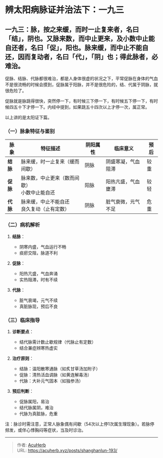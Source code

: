 # 辨太阳病脉证并治法下：一九三


## 一九三：脉，按之来缓，而时一止复来者，名曰「结」，阴也。又脉来数，而中止更来，及小数中止能自还者，名曰「促」，阳也。脉来缓，而中止不能自还，因而复动者，名曰「代」，「阴」也；得此脉者，必难治。

<!--more-->

促脉、结脉、代脉都很难治，都是人身体很虚的状况之下，平常促脉在身体的气血不是很流畅的时候会摸到，促脉属于阳脉，并不是很危险的，结、代属于阴脉，就很危险了。

促脉就是脉跳得很快，突然停一下，有时候三下停一下，有时候五下停一下，有时候四五十下才停一下。内经中提到，如果跳五十四次以上才停一次，属正常。

以上讲的是太阳证下篇。

### **（一）脉象特征与鉴别**

| 脉象 | 特征描述 | 阴阳属性 | 临床意义 | 预后 |
|------|----------|----------|----------|------|
| **结脉** | 脉来缓，时一止复来（缓而间歇） | 阴脉 | 阴盛寒凝，气血阻滞 | 较重 |
| **促脉** | 脉来数，中止更来（数而间歇）<br>小数中止能自还 | 阳脉 | 阳热亢盛，气血壅滞 | 较轻 |
| **代脉** | 脉来缓，中止不能自还<br>良久复动（止有定数） | 阴脉 | 脏气衰微，元气不足 | 危重 |

### **（二）病机解析**
1. **结脉**：
   - 阴寒内盛，气血运行不畅
   - 痰瘀交阻，脉道不利

2. **促脉**：
   - 阳热亢盛，气血奔涌
   - 实热阻滞，时有不续

3. **代脉**：
   - 脏气衰竭，元气不续
   - 真脏脉现，预后不良

### **（三）临床指导**
1. **诊断要点**：
   - 结代脉需计数止歇规律（代脉止有定数）
   - 结合兼症辨寒热虚实

2. **治疗原则**：
   - 结脉：温阳散寒通脉（如炙甘草汤加附子）
   - 促脉：清热活血调脉（如黄连解毒汤）
   - 代脉：大补元气固本（如独参汤）

3. **预后判断**：
   - 促脉属阳，易治
   - 结代脉属阴，难治
   - 代脉为真脏脉，危重

注：脉诊时需注意，正常人脉象偶有间歇（54次以上停1次属生理现象）。若脉停频发，或伴心悸胸闷等症状，当及时诊治。

---

> 作者: [AcuHerb](https://acuherb.xyz)  
> URL: https://acuherb.xyz/posts/shanghanlun-193/  

